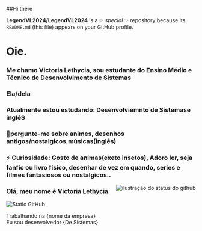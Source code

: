 ##Hi there

**LegendVL2024/LegendVL2024** is a ✨ _special_ ✨ repository because its `README.md` (this file) appears on your GitHub profile.
# Oie. 
### Me chamo Victoria Lethycia, sou estudante do Ensino Médio e Técnico de Desenvolvimento de Sistemas
### Ela/dela
### Atualmente estou estudando: Desenvolviemnto de Sistemase inglêS
### 💬pergunte-me sobre animes, desenhos antigos/nostalgicos,músicas(inglês)
### ⚡ Curiosidade:  Gosto de animas(exeto insetos), Adoro ler, seja fanfic ou livro físico, desenhar de vez em quando, series e filmes fantasiosos ou nostalgicos..


<img align='right' src="https://github-readme-stats.vercel.app/api?username=BreadcrumbsLegendVL2024&show_icons=true&title_color=783c00&text_color=af552e&icon_color=783c00&bg_color=f8efd4&cache_seconds=2300" alt="ilustração do status do github">

### Olá, meu nome é Victoria Lethycia
<img src="https://img.shields.io/static/v1?label=Overview&message=SEUNOME&color=f8efd4&style=for-the-badge&logo=GitHub" alt="Static GitHub">

<p>Trabalhando na {nome da empresa}<br/> Eu sou desenvolvedor {De Sistemas}</p>
